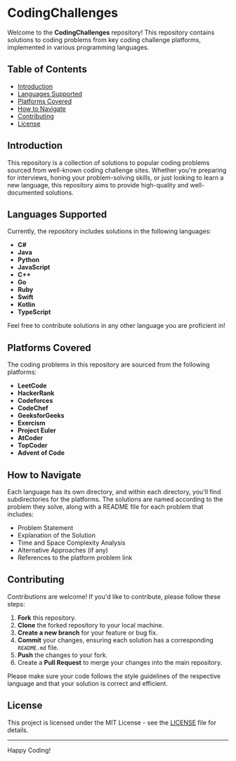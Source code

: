 # CodingChallenges

Welcome to the **CodingChallenges** repository! This repository contains solutions to coding problems from key coding challenge platforms, implemented in various programming languages.

## Table of Contents

- [Introduction](#introduction)
- [Languages Supported](#languages-supported)
- [Platforms Covered](#platforms-covered)
- [How to Navigate](#how-to-navigate)
- [Contributing](#contributing)
- [License](#license)

## Introduction

This repository is a collection of solutions to popular coding problems sourced from well-known coding challenge sites. Whether you're preparing for interviews, honing your problem-solving skills, or just looking to learn a new language, this repository aims to provide high-quality and well-documented solutions.

## Languages Supported

Currently, the repository includes solutions in the following languages:

- **C#**
- **Java**
- **Python**
- **JavaScript**
- **C++**
- **Go**
- **Ruby**
- **Swift**
- **Kotlin**
- **TypeScript**

Feel free to contribute solutions in any other language you are proficient in!

## Platforms Covered

The coding problems in this repository are sourced from the following platforms:

- **LeetCode**
- **HackerRank**
- **Codeforces**
- **CodeChef**
- **GeeksforGeeks**
- **Exercism**
- **Project Euler**
- **AtCoder**
- **TopCoder**
- **Advent of Code**

## How to Navigate

Each language has its own directory, and within each directory, you'll find subdirectories for the platforms. The solutions are named according to the problem they solve, along with a README file for each problem that includes:

- Problem Statement
- Explanation of the Solution
- Time and Space Complexity Analysis
- Alternative Approaches (if any)
- References to the platform problem link

## Contributing

Contributions are welcome! If you'd like to contribute, please follow these steps:

1. **Fork** this repository.
2. **Clone** the forked repository to your local machine.
3. **Create a new branch** for your feature or bug fix.
4. **Commit** your changes, ensuring each solution has a corresponding `README.md` file.
5. **Push** the changes to your fork.
6. Create a **Pull Request** to merge your changes into the main repository.

Please make sure your code follows the style guidelines of the respective language and that your solution is correct and efficient.

## License

This project is licensed under the MIT License - see the [LICENSE](LICENSE) file for details.

---

Happy Coding!
